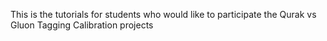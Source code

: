 This is the tutorials for students who would like to participate the Qurak vs Gluon Tagging Calibration projects


